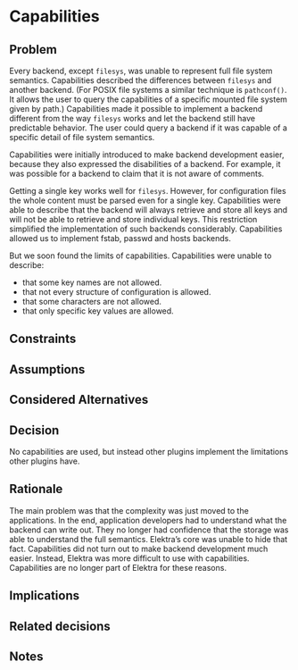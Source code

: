 # Capabilities

## Problem

Every backend, except `filesys`, was unable to represent full file system
semantics. Capabilities described the differences between `filesys`
and another backend. (For POSIX file systems a similar technique is
`pathconf()`. It allows the user to query the capabilities of a specific
mounted file system given by path.) Capabilities made it possible
to implement a backend different from the way `filesys` works and let
the backend still have predictable behavior. The user could query a
backend if it was capable of a specific detail of file system semantics.

Capabilities were initially introduced to make backend development easier,
because they also expressed the disabilities of a backend. For example,
it was possible for a backend to claim that it is not aware of comments.

Getting a single key works well for `filesys`. However,
for configuration files the whole content must be parsed even for a
single key. Capabilities were able to describe that the backend will
always retrieve and store all keys and will not be able to retrieve and
store individual keys. This restriction simplified the implementation of
such backends considerably. Capabilities allowed us to implement fstab,
passwd and hosts backends.

But we soon found the limits of capabilities.
Capabilities were unable to describe:

- that some key names are not allowed.
- that not every structure of configuration is allowed.
- that some characters are not allowed.
- that only specific key values are allowed.

## Constraints

## Assumptions

## Considered Alternatives

## Decision

No capabilities are used, but instead other plugins implement the
limitations other plugins have.

## Rationale

The main problem was that the complexity was just moved to the
applications. In the end, application developers had to understand
what the backend can write out. They no longer had confidence that
the storage was able to understand the full semantics. Elektra’s core
was unable to hide that fact. Capabilities did not turn out to make
backend development much easier. Instead, Elektra was more difficult
to use with capabilities. Capabilities are no longer part of Elektra
for these reasons.

## Implications

## Related decisions

## Notes
